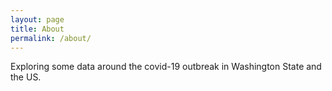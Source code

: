 ```yaml
---
layout: page
title: About
permalink: /about/
---
```


Exploring some data around the covid-19 outbreak in Washington State and the US.